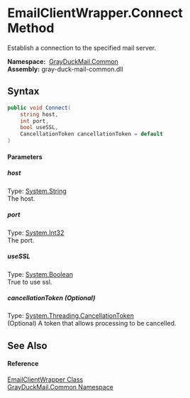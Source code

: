 EmailClientWrapper.Connect Method
=================================
Establish a connection to the specified mail server.

  **Namespace:**  [GrayDuckMail.Common][1]  
  **Assembly:** gray-duck-mail-common.dll

Syntax
------

```csharp
public void Connect(
	string host,
	int port,
	bool useSSL,
	CancellationToken cancellationToken = default
)
```

#### Parameters

##### *host*
Type: [System.String][2]  
 The host.

##### *port*
Type: [System.Int32][3]  
 The port.

##### *useSSL*
Type: [System.Boolean][4]  
 True to use ssl.

##### *cancellationToken* (Optional)
Type: [System.Threading.CancellationToken][5]  
 (Optional) A token that allows processing to be cancelled.


See Also
--------

#### Reference
[EmailClientWrapper Class][6]  
[GrayDuckMail.Common Namespace][1]  

[1]: ../README.md
[2]: https://docs.microsoft.com/dotnet/api/system.string
[3]: https://docs.microsoft.com/dotnet/api/system.int32
[4]: https://docs.microsoft.com/dotnet/api/system.boolean
[5]: https://docs.microsoft.com/dotnet/api/system.threading.cancellationtoken
[6]: README.md